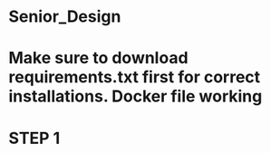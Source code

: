 # Senior_Design 
  # Make sure to download requirements.txt first for correct installations. Docker file working
# STEP 1
